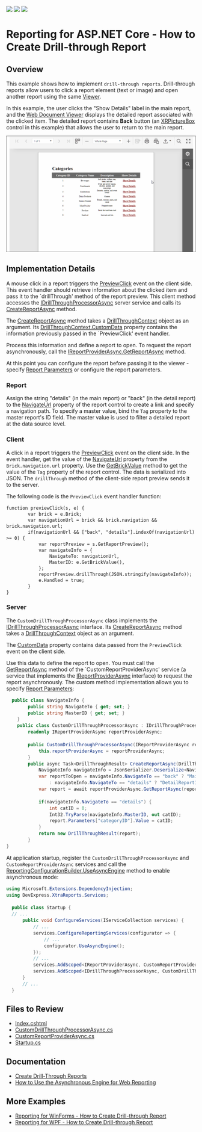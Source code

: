 <!-- default badges list -->
![](https://img.shields.io/endpoint?url=https://codecentral.devexpress.com/api/v1/VersionRange/128602993/2023.1)
[![](https://img.shields.io/badge/Open_in_DevExpress_Support_Center-FF7200?style=flat-square&logo=DevExpress&logoColor=white)](https://supportcenter.devexpress.com/ticket/details/T483368)
[![](https://img.shields.io/badge/📖_How_to_use_DevExpress_Examples-e9f6fc?style=flat-square)](https://docs.devexpress.com/GeneralInformation/403183)
<!-- default badges end -->
# Reporting for ASP.NET Core - How to Create Drill-through Report

## Overview 

This example shows how to implement `drill-through reports`. Drill-through reports allow users to click a report element (text or image) and open another report using the same [Viewer](https://docs.devexpress.com/XtraReports/400248/web-reporting/asp-net-core-reporting/document-viewer). 

In this example, the user clicks the "Show Details" label in the main report, and the [Web Document Viewer](https://docs.devexpress.com/XtraReports/400248/web-reporting/asp-net-core-reporting/document-viewer) displays the detailed report associated with the clicked item. The detailed report contains **Back** button (an [XRPictureBox](https://docs.devexpress.com/XtraReports/DevExpress.XtraReports.UI.XRPictureBox) control in this example) that allows the user to return to the main report.

![Reporting for ASP.NET Core - How to Create Drill-through Report](Images/webdrillthrough.gif)

## Implementation Details 

A mouse click in a report triggers the [PreviewClick](https://docs.devexpress.com/XtraReports/DevExpress.AspNetCore.Reporting.WebDocumentViewer.WebDocumentViewerClientSideEventsBuilder.PreviewClick(System.String)) event on the client side. This event handler should retrieve information about the clicked item and pass it to the `drillThrough' method of the report preview. This client method accesses the [IDrillThroughProcessorAsync](https://docs.devexpress.com/XtraReports/DevExpress.XtraReports.Web.WebDocumentViewer.IDrillThroughProcessorAsync) server service and calls its [CreateReportAsync](https://docs.devexpress.com/XtraReports/DevExpress.XtraReports.Web.WebDocumentViewer.IDrillThroughProcessorAsync.CreateReportAsync(DevExpress.XtraReports.Web.WebDocumentViewer.DrillThroughContext)) method. 

The [CreateReportAsync](https://docs.devexpress.com/XtraReports/DevExpress.XtraReports.Web.WebDocumentViewer.IDrillThroughProcessorAsync.CreateReportAsync(DevExpress.XtraReports.Web.WebDocumentViewer.DrillThroughContext)) method takes a [DrillThroughContext](https://docs.devexpress.com/XtraReports/DevExpress.XtraReports.Web.WebDocumentViewer.DrillThroughContext) object as an argument. Its [DrillThroughContext.CustomData](https://docs.devexpress.com/XtraReports/DevExpress.XtraReports.Web.WebDocumentViewer.DrillThroughContext.CustomData) property contains the information previously passed in the `PreviewClick' event handler. 

Process this information and define a report to open. To request the report asynchronously, call the [IReportProviderAsync.GetReportAsync](https://docs.devexpress.com/XtraReports/DevExpress.XtraReports.Services.IReportProviderAsync) method. 

At this point you can configure the report before passing it to the viewer - specify [Report Parameters](https://docs.devexpress.com/XtraReports/4812/detailed-guide-to-devexpress-reporting/shape-report-data/use-report-parameters) or configure the report parameters. 

### Report  

Assign the string "details" (in the main report) or "back" (in the detail report) to the [NavigateUrl](https://docs.devexpress.com/XtraReports/DevExpress.XtraReports.UI.XRControl.NavigateUrl) property of the report control to create a link and specify a navigation path. To specify a master value, bind the `Tag` property to the master report's ID field.
The master value is used to filter a detailed report at the data source level. 

### Client 

A click in a report triggers the [PreviewClick](https://docs.devexpress.com/XtraReports/DevExpress.AspNetCore.Reporting.WebDocumentViewer.WebDocumentViewerClientSideEventsBuilder.PreviewClick(System.String)) event on the client side. In the event handler, get the value of the [NavigateUrl](https://docs.devexpress.com/XtraReports/DevExpress.XtraReports.UI.XRControl.NavigateUrl) property from the `Brick.navigation.url` property.
Use the [GetBrickValue](https://docs.devexpress.com/XtraReports/js-ASPxClientPreviewClickEventArgs#js_aspxclientpreviewclickeventargs_getbrickvalue) method to get the value of the `Tag` property of the report control. 
The data is serialized into JSON. The `drillThrough` method of the client-side report preview sends it to the server.

The following code is the `PreviewClick` event handler function: 

```
function previewClick(s, e) {
        var brick = e.Brick;
        var navigationUrl = brick && brick.navigation && brick.navigation.url;
        if(navigationUrl && ["back", "details"].indexOf(navigationUrl) >= 0) {
            var reportPreview = s.GetReportPreview();
            var navigateInfo = {
                NavigateTo: navigationUrl,
                MasterID: e.GetBrickValue(),
            };
            reportPreview.drillThrough(JSON.stringify(navigateInfo));
            e.Handled = true;
        }
}
```

### Server 

The `CustomDrillThroughProcessorAsync` class implements the [IDrillThroughProcessorAsync](https://docs.devexpress.com/XtraReports/DevExpress.XtraReports.Web.WebDocumentViewer.IDrillThroughProcessorAsync) interface. Its [CreateReportAsync](https://docs.devexpress.com/XtraReports/DevExpress.XtraReports.Web.WebDocumentViewer.IDrillThroughProcessorAsync.CreateReportAsync(DevExpress.XtraReports.Web.WebDocumentViewer.DrillThroughContext)) method takes a [DrillThroughContext](https://docs.devexpress.com/XtraReports/DevExpress.XtraReports.Web.WebDocumentViewer.DrillThroughContext) object as an argument.

The [CustomData](https://docs.devexpress.com/XtraReports/DevExpress.XtraReports.Web.WebDocumentViewer.DrillThroughContext.CustomData) property contains data passed from the `PreviewClick` event on the client side. 

Use this data to define the report to open. You must call the [GetReportAsync](https://docs.devexpress.com/XtraReports/DevExpress.XtraReports.Services.IReportProviderAsync) method of the `CustomReportProviderAsync' service (a service that implements the [IReportProviderAsync](https://docs.devexpress.com/XtraReports/DevExpress.XtraReports.Services.IReportProviderAsync) interface) to request the report asynchronously. The custom method implementation allows you to specify [Report Parameters](https://docs.devexpress.com/XtraReports/4812/detailed-guide-to-devexpress-reporting/shape-report-data/use-report-parameters):
 

```csharp
  public class NavigateInfo {
        public string NavigateTo { get; set; }
        public string MasterID { get; set; }
    }
    public class CustomDrillThroughProcessorAsync : IDrillThroughProcessorAsync {
        readonly IReportProviderAsync reportProviderAsync;

        public CustomDrillThroughProcessorAsync(IReportProviderAsync reportProviderAsync) {
            this.reportProviderAsync = reportProviderAsync;
        }
        public async Task<DrillThroughResult> CreateReportAsync(DrillThroughContext context) {
            NavigateInfo navigateInfo = JsonSerializer.Deserialize<NavigateInfo>(context.CustomData);
            var reportToOpen = navigateInfo.NavigateTo == "back" ? "MainReport"
                : navigateInfo.NavigateTo == "details" ? "DetailReport1" : null;
            var report = await reportProviderAsync.GetReportAsync(reportToOpen, null) ?? context.Report;

            if(navigateInfo.NavigateTo == "details") {
                int catID = 0;
                Int32.TryParse(navigateInfo.MasterID, out catID);
                report.Parameters["categoryID"].Value = catID;
            }
            return new DrillThroughResult(report);
        }
}
```
At application startup, register the `CustomDrillThroughProcessorAsync` and `CustomReportProviderAsync` services and call the [ReportingConfigurationBuilder.UseAsyncEngine](https://docs.devexpress.com/XtraReports/DevExpress.XtraReports.Web.WebDocumentViewer.DefaultWebDocumentViewerContainer.UseAsyncEngine?f=export) method to enable asynchronous mode:

```csharp
using Microsoft.Extensions.DependencyInjection;
using DevExpress.XtraReports.Services;

  public class Startup {
  // ...
      public void ConfigureServices(IServiceCollection services) {          
          // ...
          services.ConfigureReportingServices(configurator => {
              // ...
              configurator.UseAsyncEngine();
          });
          // ...
          services.AddScoped<IReportProviderAsync, CustomReportProviderAsync>();
          services.AddScoped<IDrillThroughProcessorAsync, CustomDrillThroughProcessorAsync>();
      }
      // ...
  }
```

## Files to  Review

- [Index.cshtml](Views\Home\Index.cshtml) 
- [CustomDrillThroughProcessorAsync.cs](Services\CustomDrillThroughProcessorAsync.cs)
- [CustomReportProviderAsync.cs](Services\CustomReportProviderAsync.cs)
- [Startup.cs](Startup.cs)
## Documentation

* [Create Drill-Through Reports](https://docs.devexpress.com/XtraReports/4789/detailed-guide-to-devexpress-reporting/provide-interactivity/create-drill-through-reports)
* [How to Use the Asynchronous Engine for Web Reporting](https://github.com/DevExpress-Examples/Reporting-Use-Async-Engine-In-AspNet-Core)

## More Examples

- [Reporting for WinForms - How to Create Drill-through Report](https://github.com/DevExpress-Examples/reporting-winforms-drill-through)
- [Reporting for WPF - How to Create Drill-through Report](https://github.com/DevExpress-Examples/reporting-wpf-drill-through)
